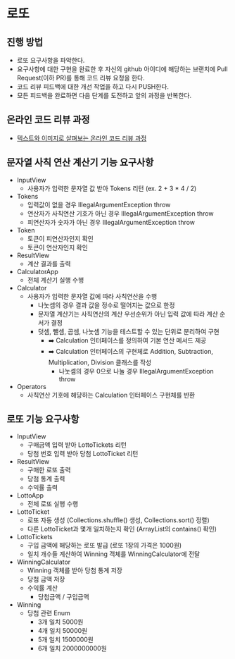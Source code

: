 # 로또
## 진행 방법
* 로또 요구사항을 파악한다.
* 요구사항에 대한 구현을 완료한 후 자신의 github 아이디에 해당하는 브랜치에 Pull Request(이하 PR)를 통해 코드 리뷰 요청을 한다.
* 코드 리뷰 피드백에 대한 개선 작업을 하고 다시 PUSH한다.
* 모든 피드백을 완료하면 다음 단계를 도전하고 앞의 과정을 반복한다.

## 온라인 코드 리뷰 과정
* [텍스트와 이미지로 살펴보는 온라인 코드 리뷰 과정](https://github.com/next-step/nextstep-docs/tree/master/codereview)

## 문자열 사칙 연산 계산기 기능 요구사항
- InputView
  - 사용자가 입력한 문자열 값 받아 Tokens 리턴 (ex. 2 + 3 * 4 / 2)
- Tokens
  - 입력값이 없을 경우 IllegalArgumentException throw
  - 연산자가 사칙연산 기호가 아닌 경우 IllegalArgumentException throw
  - 피연산자가 숫자가 아닌 경우 IllegalArgumentException throw
- Token
  - 토큰이 피연산자인지 확인
  - 토큰이 연산자인지 확인
- ResultView
  - 계산 결과를 출력
- CalculatorApp
  - 전체 계산기 실행 수행
- Calculator
  - 사용자가 입력한 문자열 값에 따라 사칙연산을 수행
    - 나눗셈의 경우 결과 값을 정수로 떨어지는 값으로 한정
    - 문자열 계산기는 사칙연산의 계산 우선순위가 아닌 입력 값에 따라 계산 순서가 결정 
    - 덧셈, 뺄셈, 곱셈, 나눗셈 기능을 테스트할 수 있는 단위로 분리하여 구현 
      - ➡️ Calculation 인터페이스를 정의하여 기본 연산 메서드 제공 
      - ➡️ Calculation 인터페이스의 구현체로 Addition, Subtraction, Multiplication, Division 클래스를 작성
        - 나눗셈의 경우 0으로 나눌 경우 IllegalArgumentException throw 
- Operators
  - 사칙연산 기호에 해당하는 Calculation 인터페이스 구현체를 반환

## 로또 기능 요구사항
- InputView
  - 구매금액 입력 받아 LottoTickets 리턴
  - 당첨 번호 입력 받아 당첨 LottoTicket 리턴
- ResultView
  - 구매한 로또 출력
  - 당첨 통계 출력
  - 수익률 출력
- LottoApp
  - 전체 로또 실행 수행
- LottoTicket
  - 로또 자동 생성 (Collections.shuffle() 생성, Collections.sort() 정렬)
  - 다른 LottoTicket과 몇개 일치하는지 확인 (ArrayList의 contains() 확인)
- LottoTickets
  - 구입 금액에 해당하는 로또 발급 (로또 1장의 가격은 1000원)
  - 일치 개수들 계산하여 Winning 객체를 WinningCalculator에 전달
- WinningCalculator
  - Winning 객체를 받아 당첨 통계 저장
  - 당첨 금액 저장
  - 수익률 계산
    - 당첨금액 / 구입금액
- Winning
  - 당첨 관련 Enum
    - 3개 일치 5000원
    - 4개 일치 50000원
    - 5개 일치 1500000원
    - 6개 일치 2000000000원
